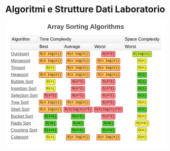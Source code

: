 # Algoritmi e Strutture Dati Laboratorio

![Complexity](https://github.com/Victor-Danilov/ASD_lab/blob/main/msc/Complexity.png)
